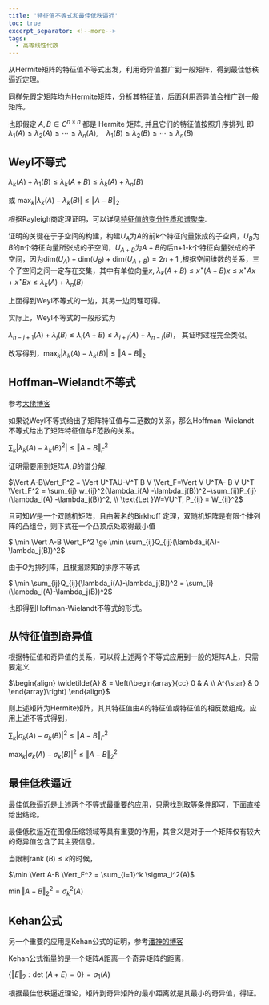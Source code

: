 ```yaml
---
title: '特征值不等式和最佳低秩逼近'
toc: true
excerpt_separator: <!--more-->
tags:
  - 高等线性代数
---
```




从Hermite矩阵的特征值不等式出发，利用奇异值推广到一般矩阵，得到最佳低秩逼近定理。

<!--more-->

同样先假定矩阵均为Hermite矩阵，分析其特征值，后面利用奇异值会推广到一般矩阵。

也即假定 $A, B \in {C}^{n \times n}$  都是 Hermite 矩阵, 并且它们的特征值按照升序排列, 即$\lambda_{1}(A) \leq \lambda_{2}(A) \leq \cdots \leq \lambda_{n}(A), \quad \lambda_{1}(B) \leq \lambda_{2}(B) \leq \cdots \leq \lambda_{n}(B)$



## Weyl不等式

$\lambda_k(A) + \lambda_1(B) \le \lambda_k(A+B) \le \lambda_k(A)+\lambda_n(B)$

或 $\max_k \vert \lambda_k(A) - \lambda_k(B) \vert \le \Vert A-B \Vert_2$

根据Rayleigh商定理证明，可以详见[特征值的变分性质和谱聚类](https://truenobility303.github.io/Spectral-Clustering/).

证明的关键在于子空间的构建，构建$U_A$为$A$的前k个特征向量张成的子空间，$U_B$为$B$的n个特征向量所张成的子空间，$U_{A+B}$为$A+B$的后n+1-k个特征向量张成的子空间，因为$\text{dim}(U_A)+\text{dim}(U_B) +\text{dim}(U_{A+B}) = 2n+1$ ,根据空间维数的关系，三个子空间之间一定存在交集，其中有单位向量$x$, $\lambda_k(A+B) \le x^{\star} (A+B) x \le x^{\star} A x+x^{\star} B x \le \lambda_k(A) + \lambda_n(B)$ 

上面得到Weyl不等式的一边，其另一边同理可得。

实际上，Weyl不等式的一般形式为

$\lambda_{n-j+1}(A) + \lambda_j(B) \le \lambda_i(A+B) \le \lambda_{i+j}(A) + \lambda_{n-j}(B)$， 其证明过程完全类似。

改写得到，$\max_k \vert \lambda_k(A) - \lambda_k(B) \vert \le \Vert A-B \Vert_2$

## Hoffman–Wielandt不等式

参考[大佬博客](https://djalil.chafai.net/blog/2011/12/03/the-hoffman-wielandt-inequality/)

如果说Weyl不等式给出了矩阵特征值与二范数的关系，那么Hoffman–Wielandt不等式给出了矩阵特征值与F范数的关系。

$\sum_k \vert \lambda_k(A) - \lambda_k(B)^2 \vert \le \Vert A-B \Vert_F^2$

证明需要用到矩阵$A,B$的谱分解,

$\Vert A-B\Vert_F^2 = \Vert U^TAU-V^T B V \Vert_F=\Vert V U^TA- B V U^T \Vert_F^2 = \sum_{ij} w_{ij}^2(\lambda_i(A) -\lambda_j(B))^2=\sum_{ij}P_{ij}(\lambda_i(A) -\lambda_j(B))^2, \\ \text{Let }W=VU^T, P_{ij} = W_{ij}^2$

且可知$W$是一个双随机矩阵，且由著名的Birkhoff 定理，双随机矩阵是有限个排列阵的凸组合，则下式在一个凸顶点处取得最小值

$ \min \Vert A-B \Vert_F^2 \ge \min \sum_{ij}Q_{ij}(\lambda_i(A)-\lambda_j(B))^2$

由于$Q$为排列阵，且根据熟知的排序不等式

$ \min \sum_{ij}Q_{ij}(\lambda_i(A)-\lambda_j(B))^2 = \sum_{i}(\lambda_i(A)-\lambda_j(B))^2$

也即得到Hoffman-Wielandt不等式的形式。



## 从特征值到奇异值

根据特征值和奇异值的关系，可以将上述两个不等式应用到一般的矩阵$A$上，只需要定义

$\begin{align}
\widetilde{A} & = \left(\begin{array}{cc}
0 & A \\
A^{\star} & 0
\end{array}\right)
\end{align}$

则上述矩阵为Hermite矩阵，其其特征值由$A$的特征值或特征值的相反数组成，应用上述不等式得到，

$\sum_k \vert \sigma_k(A) - \sigma_k(B) \vert^2 \le \Vert A-B \Vert_F^2$

$\max_k \vert \sigma_k(A)-\sigma_k(B) \vert^2 \le \Vert A-B \Vert_2^2$



## 最佳低秩逼近

最佳低秩逼近是上述两个不等式最重要的应用，只需找到取等条件即可，下面直接给出结论。

最佳低秩逼近在图像压缩领域等具有重要的作用，其含义是对于一个矩阵仅有较大的奇异值包含了其主要信息。

当限制$\text{rank }(B) \le k$的时候，

$\min \Vert A-B \Vert_F^2 = \sum_{i=1}^k \sigma_i^2(A)$

$\min \Vert A-B \Vert_2^2 = \sigma_k^2(A)$



## Kehan公式

另一个重要的应用是Kehan公式的证明，参考[潘神的博客](https://www.bilibili.com/read/cv8309738?spm_id_from=333.999.0.0)

Kehan公式衡量的是一个矩阵$A$距离一个奇异矩阵的距离，

$\{\Vert E \Vert_2:\text{det }(A+E)=0\}=\sigma_1(A)$

根据最佳低秩逼近理论，矩阵到奇异矩阵的最小距离就是其最小的奇异值，得证。
